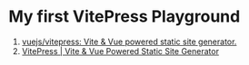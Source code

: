 # My first VitePress Playground

1. [vuejs/vitepress: Vite & Vue powered static site generator.](https://github.com/vuejs/vitepress)
2. [VitePress | Vite & Vue Powered Static Site Generator](https://vitepress.dev/)
